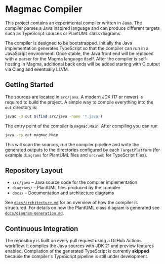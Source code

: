 # Magmac Compiler

This project contains an experimental compiler written in Java. The compiler parses a Java inspired language and can produce different targets such as TypeScript sources or PlantUML class diagrams.

The compiler is designed to be bootstrapped. Initially the Java implementation
generates TypeScript so that the compiler can run in a JavaScript environment.
Once stable, the Java front end will be replaced with a parser for the Magma
language itself. After the compiler is self-hosting in Magma, additional back
ends will be added starting with C output via Clang and eventually LLVM.

## Getting Started

The sources are located in `src/java`. A modern JDK (17 or newer) is required to build the project. A simple way to compile everything into the `out` directory is:

```bash
javac -d out $(find src/java -name '*.java')
```

The entry point of the compiler is `magmac.Main`. After compiling you can run:

```bash
java -cp out magmac.Main
```

This will scan the sources, run the compiler pipeline and write the generated outputs to the directories configured by each `TargetPlatform` (for example `diagrams` for PlantUML files and `src/web` for TypeScript files).

## Repository Layout

- `src/java` – Java source code for the compiler implementation
- `diagrams/` – PlantUML files produced by the compiler
- `docs/` – Documentation and architecture diagrams

See [`docs/architecture.md`](docs/architecture.md) for an overview of how the compiler is structured.
For details on how the PlantUML class diagram is generated see [`docs/diagram-generation.md`](docs/diagram-generation.md).

## Continuous Integration

The repository is built on every pull request using a GitHub Actions workflow.
It compiles the Java sources with JDK&nbsp;21 and preview features enabled.
Compilation of the generated TypeScript is currently **skipped** because the
compiler's TypeScript pipeline is still under development.
